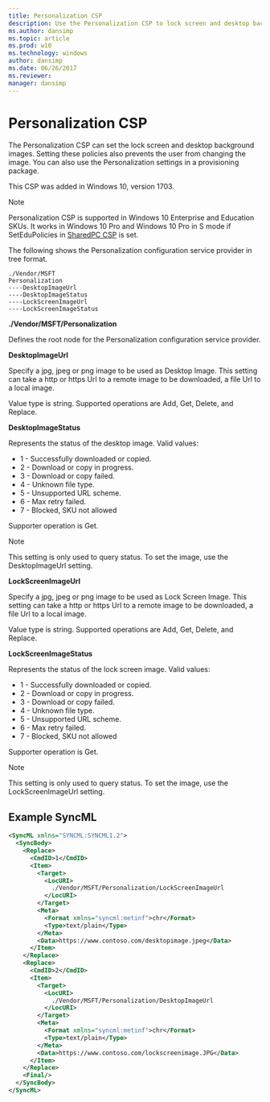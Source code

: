 ```yaml
---
title: Personalization CSP
description: Use the Personalization CSP to lock screen and desktop background images, prevent users from changing the image, and use the settings in a provisioning package.
ms.author: dansimp
ms.topic: article
ms.prod: w10
ms.technology: windows
author: dansimp
ms.date: 06/26/2017
ms.reviewer: 
manager: dansimp
---
```


# Personalization CSP

The Personalization CSP can set the lock screen and desktop background images. Setting these policies also prevents the user from changing the image. You can also use the Personalization settings in a provisioning package.

This CSP was added in Windows 10, version 1703.

> [!Note]
> Personalization CSP is supported in Windows 10 Enterprise and Education SKUs. It works in Windows 10 Pro and Windows 10 Pro in S mode if SetEduPolicies in [SharedPC CSP](sharedpc-csp.md) is set.

The following shows the Personalization configuration service provider in tree format.
```
./Vendor/MSFT
Personalization
----DesktopImageUrl
----DesktopImageStatus
----LockScreenImageUrl
----LockScreenImageStatus
```
<a href="" id="personalization"></a>**./Vendor/MSFT/Personalization**  
<p>Defines the root node for the Personalization configuration service provider.</p>

<a href="" id="desktopimageurl"></a>**DesktopImageUrl**  
<p>Specify a jpg, jpeg or png image to be used as Desktop Image. This setting can take a http or https Url to a remote image to be downloaded, a file Url to a local image.</p>
<p>Value type is string. Supported operations are Add, Get, Delete, and Replace.</p>

<a href="" id="desktopimagestatus"></a>**DesktopImageStatus**  
<p>Represents the status of the desktop image. Valid values:</p>
<ul>
<li>1 - Successfully downloaded or copied.</li>
<li>2 - Download or copy in progress.</li>
<li>3 - Download or copy failed.</li>
<li>4 - Unknown file type.</li>
<li>5 - Unsupported URL scheme.</li>
<li>6 - Max retry failed.</li>
<li>7 - Blocked, SKU not allowed</li>
</ul>
<p>Supporter operation is Get.</p>

> [!Note]
> This setting is only used to query status. To set the image, use the DesktopImageUrl setting.

<a href="" id="lockscreenimageurl"></a>**LockScreenImageUrl**  
<p>Specify a jpg, jpeg or png image to be used as Lock Screen Image. This setting can take a http or https Url to a remote image to be downloaded, a file Url to a local image.</p>
<p>Value type is string. Supported operations are Add, Get, Delete, and Replace.</p>


<a href="" id="lockscreenimagestatus"></a>**LockScreenImageStatus**  
<p>Represents the status of the lock screen image. Valid values:</p>
<ul>
<li>1 - Successfully downloaded or copied.</li>
<li>2 - Download or copy in progress.</li>
<li>3 - Download or copy failed.</li>
<li>4 - Unknown file type.</li>
<li>5 - Unsupported URL scheme.</li>
<li>6 - Max retry failed.</li>
<li>7 - Blocked, SKU not allowed</li>
</ul>
<p>Supporter operation is Get.</p>

> [!Note]
> This setting is only used to query status. To set the image, use the LockScreenImageUrl setting.


## Example SyncML

```xml
<SyncML xmlns="SYNCML:SYNCML1.2">
  <SyncBody>
    <Replace>
      <CmdID>1</CmdID>
      <Item>
        <Target>
          <LocURI>
            ./Vendor/MSFT/Personalization/LockScreenImageUrl
          </LocURI>
        </Target>
        <Meta>
          <Format xmlns="syncml:metinf">chr</Format>
          <Type>text/plain</Type>
        </Meta>
        <Data>https://www.contoso.com/desktopimage.jpeg</Data>
      </Item>
    </Replace>
    <Replace>
      <CmdID>2</CmdID>
      <Item>
        <Target>
          <LocURI>
            ./Vendor/MSFT/Personalization/DesktopImageUrl
          </LocURI>
        </Target>
        <Meta>
          <Format xmlns="syncml:metinf">chr</Format>
          <Type>text/plain</Type>
        </Meta>
        <Data>https://www.contoso.com/lockscreenimage.JPG</Data>
      </Item>
    </Replace>
    <Final/> 
  </SyncBody>
</SyncML>
```



